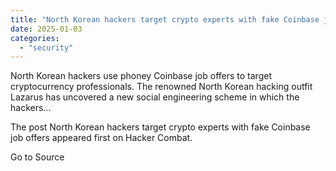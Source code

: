 ```yaml
---
title: "North Korean hackers target crypto experts with fake Coinbase job offers"
date: 2025-01-03
categories: 
  - "security"
---
```


North Korean hackers use phoney Coinbase job offers to target cryptocurrency professionals. The renowned North Korean hacking outfit Lazarus has uncovered a new social engineering scheme in which the hackers...

The post North Korean hackers target crypto experts with fake Coinbase job offers appeared first on Hacker Combat.

Go to Source
